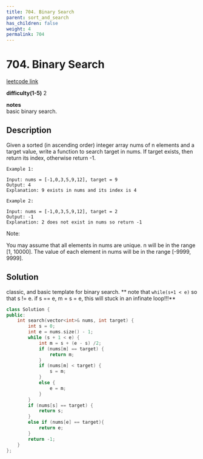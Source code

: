 ```yaml
---
title: 704. Binary Search
parent: sort_and_search
has_children: false
weight: 4
permalink: 704
---
```

# 704. Binary Search

[leetcode link](https://leetcode.com/problems/binary-search/)

**difficulty(1-5)** 
2

**notes**   
basic binary search.

## Description
Given a sorted (in ascending order) integer array nums of n elements and a target value, write a function to search target in nums. If target exists, then return its index, otherwise return -1.

```
Example 1:

Input: nums = [-1,0,3,5,9,12], target = 9
Output: 4
Explanation: 9 exists in nums and its index is 4

Example 2:

Input: nums = [-1,0,3,5,9,12], target = 2
Output: -1
Explanation: 2 does not exist in nums so return -1
 ```

Note:

You may assume that all elements in nums are unique.
n will be in the range [1, 10000].
The value of each element in nums will be in the range [-9999, 9999].

## Solution
classic, and basic template for binary search.
**
note that `while(s+1 < e)` so that s != e. if s == e, m = s = e, this will stuck in 
an infinate loop!!!**

```c++
class Solution {
public:
    int search(vector<int>& nums, int target) {
        int s = 0; 
        int e = nums.size() - 1;
        while (s + 1 < e) {
            int m = s + (e - s) /2;
            if (nums[m] == target) {
                return m;
            }
            if (nums[m] < target) {
                s = m;
            }
            else {
                e = m;
            }
        }
        if (nums[s] == target) {
            return s;
        }
        else if (nums[e] == target){
            return e;
        }
        return -1;
    }
};
```


<!-- 
Default label
{: .label }

Blue label
{: .label .label-blue }

Stable
{: .label .label-green }

New release
{: .label .label-purple }

Coming soon
{: .label .label-yellow }

Deprecated
{: .label .label-red } -->
